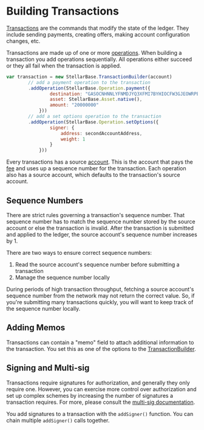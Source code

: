 # Building Transactions

[Transactions](https://stellar.org/developers/learn/concepts/transactions/) are the commands that modify the state of the ledger.
They include sending payments, creating offers, making account configuration changes, etc.

Transactions are made up of one or more [operations](https://stellar.org/developers/learn/concepts/operations/). When building a
transaction you add operations sequentially. All operations either succeed or they all fail when the transaction is applied.

```js
var transaction = new StellarBase.TransactionBuilder(account)
        // add a payment operation to the transaction
        .addOperation(StellarBase.Operation.payment({
                destination: "GASOCNHNNLYFNMDJYQ3XFMI7BYHIOCFW3GJEOWRPEGK2TDPGTG2E5EDW",
                asset: StellarBase.Asset.native(),
                amount: "20000000"
            }))
        // add a set options operation to the transaction
        .addOperation(StellarBase.Operation.setOptions({
                signer: {
                    address: secondAccountAddress,
                    weight: 1
                }
            }))
```

Every transactions has a source [account](https://stellar.org/developers/learn/concepts/accounts/). This is the account
that pays the [fee](https://stellar.org/developers/learn/concepts/fees/) and uses up a sequence number for the transaction.
Each operation also has a source account, which defaults to the transaction's source account.


## Sequence Numbers

There are strict rules governing a transaction's sequence number.  That sequence number has to match the sequence number
stored by the source account or else the transaction is invalid.  After the transaction is submitted and applied to the
ledger, the source account's sequence number increases by 1.

There are two ways to ensure correct sequence numbers:

1. Read the source account's sequence number before submitting a transaction
2. Manage the sequence number locally

During periods of high transaction throughput, fetching a source account's sequence number from the network may not return
the correct value.  So, if you're submitting many transactions quickly, you will want to keep track of the sequence number locally.

## Adding Memos

Transactions can contain a "memo" field to attach additional information to the transaction. You set this as one of the
options to the [TransactionBuilder](https://github.com/stellar/js-stellar-base/blob/master/src/transaction_builder.js).

## Signing and Multi-sig
Transactions require signatures for authorization, and generally they only require one.  However, you can exercise more
control over authorization and set up complex schemes by increasing the number of signatures a transaction requires.  For
more, please consult the [multi-sig documentation](https://stellar.org/developers/learn/concepts/multi-sig/).

You add signatures to a transaction with the `addSigner()` function. You can chain multiple `addSigner()` calls together.